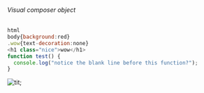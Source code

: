 ###### Visual composer object

```javascript
html
body{background:red}
.wow{text-decoration:none}
<h1 class="nice">wow</h1>
function test() {
  console.log("notice the blank line before this function?");
}
```

![tit](url.png);
